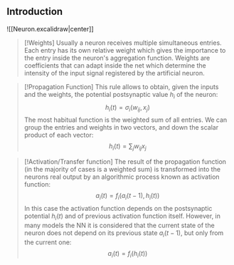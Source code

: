 ## Introduction
![[Neuron.excalidraw|center]]
>[!Weights]
Usually a neuron receives multiple simultaneous entries. Each entry has its own relative weight which gives the importance to the entry inside the neuron's aggregation function.
Weights are coefficients that can adapt inside the net which determine the intensity of the input signal registered by the artificial neuron. 

>[!Propagation Function]
>This rule allows to obtain, given the inputs and the weights, the potential postsynaptic value $h_{i}$ of the neuron: $$h_{i}(t) = \sigma_{i}(w_{ij}, x_{j})$$
>The most habitual function is the weighted sum of all entries. We can group the entries and weights in two vectors, and down the scalar product of each vector:$$h_{i}(t)=\sum_{j}w_{ij}x_{j}$$

>[!Activation/Transfer function]
>The result of the propagation function (in the majority of cases is a weighted sum) is transformed into the neurons real output by an algorithmic process known as activation function: $$a_{i}(t) = f_{i}(a_{i}(t-1), h_{i}(t))$$
>In this case the activation function depends on the postsynaptic  potential $h_{i}(t)$ and of previous activation function itself. However, in many models the NN it is considered that the current state of the neuron does not depend on its previous state $a_{i}(t-1)$, but only from the current one: $$a_{i}(t) = f_{i}(h_{i}(t))$$
>



